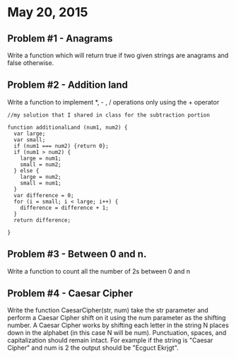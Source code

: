 <h1>May 20, 2015</h1>

<h2>Problem #1 - Anagrams</h2>

<p>Write a function which will return true if two given strings are anagrams and false otherwise.</p>

<h2>Problem #2 - Addition land</h2>

<p>Write a function to implement *, - , / operations only using the + operator</p>

```
//my solution that I shared in class for the subtraction portion

function additionalLand (num1, num2) {
  var large;
  var small;
  if (num1 === num2) {return 0};
  if (num1 > num2) {
    large = num1;
    small = num2;
  } else {
    large = num2;
    small = num1;               
  }
  var difference = 0;
  for (i = small; i < large; i++) {    
    difference = difference + 1;                                  
  }
  return difference;        
                                                                 
}

```

<h2>Problem #3 - Between 0 and n.</h2>


<p>Write a function to count all the number of 2s between 0 and n</p>

<h2>Problem #4 - Caesar Cipher</h2>
<p>Write the function CaesarCipher(str, num) take the str parameter and perform a Caesar Cipher shift on it using the num parameter as the shifting number. A Caesar Cipher works by shifting each letter in the string N places down in the alphabet (in this case N will be num). Punctuation, spaces, and capitalization should remain intact. For example if the string is "Caesar Cipher" and num is 2 the output should be "Ecguct Ekrjgt". </p>
